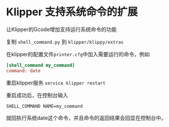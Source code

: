 # Klipper 支持系统命令的扩展

让Klipper的Gcode增加支持运行系统命令的功能

复制 `shell_command.py` 到 `klipper/klippy/extras`

在klipper的配置文件`printer.cfg`中加入需要运行的命令，例如
```ini
[shell_command my_command]
command: date
```

重启klipper服务
`service klipper restart`

重启成功后，在控制台输入
```
SHELL_COMMAND NAME=my_command
```
就回执行系统date这个命令，并且命令的返回结果会回显在控制台中。
